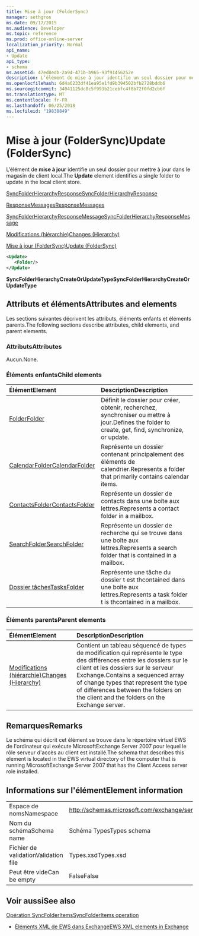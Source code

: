 ```yaml
---
title: Mise à jour (FolderSync)
manager: sethgros
ms.date: 09/17/2015
ms.audience: Developer
ms.topic: reference
ms.prod: office-online-server
localization_priority: Normal
api_name:
- Update
api_type:
- schema
ms.assetid: 47ed8edb-2a94-471b-b965-93f91456252e
description: L’élément de mise à jour identifie un seul dossier pour mettre à jour dans le magasin de client local.
ms.openlocfilehash: 6d4a6233df41ea95e1fd9b394502bfb2728bddb6
ms.sourcegitcommit: 34041125dc8c5f993b21cebfc4f8b72f0fd2cb6f
ms.translationtype: MT
ms.contentlocale: fr-FR
ms.lasthandoff: 06/25/2018
ms.locfileid: "19838849"
---
```

# <a name="update-foldersync"></a><span data-ttu-id="6b0c8-103">Mise à jour (FolderSync)</span><span class="sxs-lookup"><span data-stu-id="6b0c8-103">Update (FolderSync)</span></span>

<span data-ttu-id="6b0c8-104">L’élément de **mise à jour** identifie un seul dossier pour mettre à jour dans le magasin de client local.</span><span class="sxs-lookup"><span data-stu-id="6b0c8-104">The **Update** element identifies a single folder to update in the local client store.</span></span> 
  
[<span data-ttu-id="6b0c8-105">SyncFolderHierarchyResponse</span><span class="sxs-lookup"><span data-stu-id="6b0c8-105">SyncFolderHierarchyResponse</span></span>](syncfolderhierarchyresponse.md)
  
[<span data-ttu-id="6b0c8-106">ResponseMessages</span><span class="sxs-lookup"><span data-stu-id="6b0c8-106">ResponseMessages</span></span>](responsemessages.md)
  
[<span data-ttu-id="6b0c8-107">SyncFolderHierarchyResponseMessage</span><span class="sxs-lookup"><span data-stu-id="6b0c8-107">SyncFolderHierarchyResponseMessage</span></span>](syncfolderhierarchyresponsemessage.md)
  
[<span data-ttu-id="6b0c8-108">Modifications (hiérarchie)</span><span class="sxs-lookup"><span data-stu-id="6b0c8-108">Changes (Hierarchy)</span></span>](changes-hierarchy.md)
  
[<span data-ttu-id="6b0c8-109">Mise à jour (FolderSync)</span><span class="sxs-lookup"><span data-stu-id="6b0c8-109">Update (FolderSync)</span></span>](update-foldersync.md)
  
```xml
<Update>
   <Folder/>
</Update>
```

 <span data-ttu-id="6b0c8-110">**SyncFolderHierarchyCreateOrUpdateType**</span><span class="sxs-lookup"><span data-stu-id="6b0c8-110">**SyncFolderHierarchyCreateOrUpdateType**</span></span>
## <a name="attributes-and-elements"></a><span data-ttu-id="6b0c8-111">Attributs et éléments</span><span class="sxs-lookup"><span data-stu-id="6b0c8-111">Attributes and elements</span></span>

<span data-ttu-id="6b0c8-112">Les sections suivantes décrivent les attributs, éléments enfants et éléments parents.</span><span class="sxs-lookup"><span data-stu-id="6b0c8-112">The following sections describe attributes, child elements, and parent elements.</span></span>
  
### <a name="attributes"></a><span data-ttu-id="6b0c8-113">Attributs</span><span class="sxs-lookup"><span data-stu-id="6b0c8-113">Attributes</span></span>

<span data-ttu-id="6b0c8-114">Aucun.</span><span class="sxs-lookup"><span data-stu-id="6b0c8-114">None.</span></span>
  
### <a name="child-elements"></a><span data-ttu-id="6b0c8-115">Éléments enfants</span><span class="sxs-lookup"><span data-stu-id="6b0c8-115">Child elements</span></span>

|<span data-ttu-id="6b0c8-116">**Élément**</span><span class="sxs-lookup"><span data-stu-id="6b0c8-116">**Element**</span></span>|<span data-ttu-id="6b0c8-117">**Description**</span><span class="sxs-lookup"><span data-stu-id="6b0c8-117">**Description**</span></span>|
|:-----|:-----|
|[<span data-ttu-id="6b0c8-118">Folder</span><span class="sxs-lookup"><span data-stu-id="6b0c8-118">Folder</span></span>](folder.md) <br/> |<span data-ttu-id="6b0c8-119">Définit le dossier pour créer, obtenir, recherchez, synchroniser ou mettre à jour.</span><span class="sxs-lookup"><span data-stu-id="6b0c8-119">Defines the folder to create, get, find, synchronize, or update.</span></span>  <br/> |
|[<span data-ttu-id="6b0c8-120">CalendarFolder</span><span class="sxs-lookup"><span data-stu-id="6b0c8-120">CalendarFolder</span></span>](calendarfolder.md) <br/> |<span data-ttu-id="6b0c8-121">Représente un dossier contenant principalement des éléments de calendrier.</span><span class="sxs-lookup"><span data-stu-id="6b0c8-121">Represents a folder that primarily contains calendar items.</span></span>  <br/> |
|[<span data-ttu-id="6b0c8-122">ContactsFolder</span><span class="sxs-lookup"><span data-stu-id="6b0c8-122">ContactsFolder</span></span>](contactsfolder.md) <br/> |<span data-ttu-id="6b0c8-123">Représente un dossier de contacts dans une boîte aux lettres.</span><span class="sxs-lookup"><span data-stu-id="6b0c8-123">Represents a contact folder in a mailbox.</span></span>  <br/> |
|[<span data-ttu-id="6b0c8-124">SearchFolder</span><span class="sxs-lookup"><span data-stu-id="6b0c8-124">SearchFolder</span></span>](searchfolder.md) <br/> |<span data-ttu-id="6b0c8-125">Représente un dossier de recherche qui se trouve dans une boîte aux lettres.</span><span class="sxs-lookup"><span data-stu-id="6b0c8-125">Represents a search folder that is contained in a mailbox.</span></span>  <br/> |
|[<span data-ttu-id="6b0c8-126">Dossier tâches</span><span class="sxs-lookup"><span data-stu-id="6b0c8-126">TasksFolder</span></span>](tasksfolder.md) <br/> |<span data-ttu-id="6b0c8-127">Représente une tâche du dossier t est thcontained dans une boîte aux lettres.</span><span class="sxs-lookup"><span data-stu-id="6b0c8-127">Represents a task folder t is thcontained in a mailbox.</span></span>  <br/> |
   
### <a name="parent-elements"></a><span data-ttu-id="6b0c8-128">Éléments parents</span><span class="sxs-lookup"><span data-stu-id="6b0c8-128">Parent elements</span></span>

|<span data-ttu-id="6b0c8-129">**Élément**</span><span class="sxs-lookup"><span data-stu-id="6b0c8-129">**Element**</span></span>|<span data-ttu-id="6b0c8-130">**Description**</span><span class="sxs-lookup"><span data-stu-id="6b0c8-130">**Description**</span></span>|
|:-----|:-----|
|[<span data-ttu-id="6b0c8-131">Modifications (hiérarchie)</span><span class="sxs-lookup"><span data-stu-id="6b0c8-131">Changes (Hierarchy)</span></span>](changes-hierarchy.md) <br/> |<span data-ttu-id="6b0c8-132">Contient un tableau séquencé de types de modification qui représente le type des différences entre les dossiers sur le client et les dossiers sur le serveur Exchange.</span><span class="sxs-lookup"><span data-stu-id="6b0c8-132">Contains a sequenced array of change types that represent the type of differences between the folders on the client and the folders on the Exchange server.</span></span>  <br/> |
   
## <a name="remarks"></a><span data-ttu-id="6b0c8-133">Remarques</span><span class="sxs-lookup"><span data-stu-id="6b0c8-133">Remarks</span></span>

<span data-ttu-id="6b0c8-134">Le schéma qui décrit cet élément se trouve dans le répertoire virtuel EWS de l'ordinateur qui exécute MicrosoftExchange Server 2007 pour lequel le rôle serveur d'accès au client est installé.</span><span class="sxs-lookup"><span data-stu-id="6b0c8-134">The schema that describes this element is located in the EWS virtual directory of the computer that is running MicrosoftExchange Server 2007 that has the Client Access server role installed.</span></span>
  
## <a name="element-information"></a><span data-ttu-id="6b0c8-135">Informations sur l'élément</span><span class="sxs-lookup"><span data-stu-id="6b0c8-135">Element information</span></span>

|||
|:-----|:-----|
|<span data-ttu-id="6b0c8-136">Espace de noms</span><span class="sxs-lookup"><span data-stu-id="6b0c8-136">Namespace</span></span>  <br/> |http://schemas.microsoft.com/exchange/services/2006/types  <br/> |
|<span data-ttu-id="6b0c8-137">Nom du schéma</span><span class="sxs-lookup"><span data-stu-id="6b0c8-137">Schema name</span></span>  <br/> |<span data-ttu-id="6b0c8-138">Schéma Types</span><span class="sxs-lookup"><span data-stu-id="6b0c8-138">Types schema</span></span>  <br/> |
|<span data-ttu-id="6b0c8-139">Fichier de validation</span><span class="sxs-lookup"><span data-stu-id="6b0c8-139">Validation file</span></span>  <br/> |<span data-ttu-id="6b0c8-140">Types.xsd</span><span class="sxs-lookup"><span data-stu-id="6b0c8-140">Types.xsd</span></span>  <br/> |
|<span data-ttu-id="6b0c8-141">Peut être vide</span><span class="sxs-lookup"><span data-stu-id="6b0c8-141">Can be empty</span></span>  <br/> |<span data-ttu-id="6b0c8-142">False</span><span class="sxs-lookup"><span data-stu-id="6b0c8-142">False</span></span>  <br/> |
   
## <a name="see-also"></a><span data-ttu-id="6b0c8-143">Voir aussi</span><span class="sxs-lookup"><span data-stu-id="6b0c8-143">See also</span></span>



[<span data-ttu-id="6b0c8-144">Opération SyncFolderItems</span><span class="sxs-lookup"><span data-stu-id="6b0c8-144">SyncFolderItems operation</span></span>](syncfolderitems-operation.md)


- [<span data-ttu-id="6b0c8-145">Éléments XML de EWS dans Exchange</span><span class="sxs-lookup"><span data-stu-id="6b0c8-145">EWS XML elements in Exchange</span></span>](ews-xml-elements-in-exchange.md)


